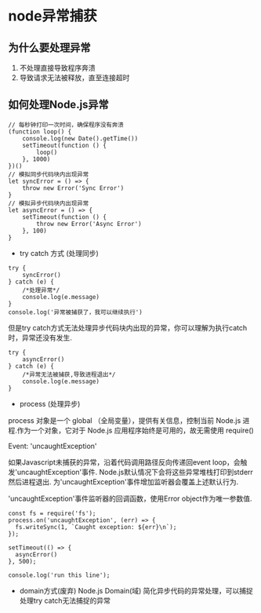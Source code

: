 # node异常捕获


## 为什么要处理异常


1. 不处理直接导致程序奔溃
2. 导致请求无法被释放，直至连接超时

## 如何处理Node.js异常

```
// 每秒钟打印一次时间，确保程序没有奔溃
(function loop() {
    console.log(new Date().getTime())
    setTimeout(function () {
        loop() 
    }, 1000)
})()
// 模拟同步代码块内出现异常
let syncError = () => {
    throw new Error('Sync Error')
}
// 模拟异步代码块内出现异常
let asyncError = () => {
    setTimeout(function () {
        throw new Error('Async Error')
    }, 100)
}
```

- try catch 方式 (处理同步)
```
try {
    syncError()
} catch (e) {
    /*处理异常*/
    console.log(e.message)
}
console.log('异常被捕获了，我可以继续执行')
```
但是try catch方式无法处理异步代码块内出现的异常，你可以理解为执行catch时，异常还没有发生.
```
try {
    asyncError()
} catch (e) {
    /*异常无法被捕获,导致进程退出*/
    console.log(e.message)
}
```

- process (处理异步)

process 对象是一个 global （全局变量），提供有关信息，控制当前 Node.js 进程.作为一个对象，它对于 Node.js 应用程序始终是可用的，故无需使用 require()

Event: 'uncaughtException'

如果Javascript未捕获的异常，沿着代码调用路径反向传递回event loop，会触发'uncaughtException'事件. Node.js默认情况下会将这些异常堆栈打印到stderr 然后进程退出. 为'uncaughtException'事件增加监听器会覆盖上述默认行为.

'uncaughtException'事件监听器的回调函数，使用Error object作为唯一参数值.

```
const fs = require('fs');
process.on('uncaughtException', (err) => {
  fs.writeSync(1, `Caught exception: ${err}\n`);
});

setTimeout(() => {
  asyncError()
}, 500);

console.log('run this line');
```

- domain方式(废弃)
Node.js Domain(域) 简化异步代码的异常处理，可以捕捉处理try catch无法捕捉的异常


